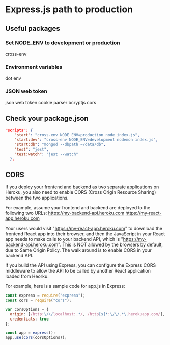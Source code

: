 # Express.js path to production

## Useful packages

### Set NODE_ENV to development or production

cross-env

### Environment variables

dot env

### JSON web token

json web token
cookie parser
bcryptjs
cors

## Check your package.json

```json
"scripts": {
    "start": "cross-env NODE_ENV=production node index.js",
    "start:dev": "cross-env NODE_ENV=development nodemon index.js",
    "start:db": "mongod --dbpath ~/data/db",
    "test": "jest",
    "test:watch": "jest --watch"
  },
```

## CORS

If you deploy your frontend and backend as two separate applications on Heroku, you also need to enable CORS (Cross Origin Resource Sharing) between the two applications.

For example, assume your frontend and backend are deployed to the following two URLs:
https://my-backend-api.heroku.com
https://my-react-app.heroku.com

Your users would visit "https://my-react-app.heroku.com" to download the frontend React app into their browser, and then the JavaScript in your React app needs to make calls to your backend API, which is "https://my-backend-api.heroku.com". This is NOT allowed by the browsers by default, due to Same Origin Policy.
The walk around is to enable CORS in your backend API.

If you build the API using Express, you can configure the Express CORS middleware to allow the API to be called by another React application loaded from Heorku.

For example, here is a sample code for app.js in Express:

```js
const express = require("express");
const cors = require("cors");

var corsOptions = {
  origin: [/http:\/\/localhost:.*/, /http[s]*:\/\/.*\.herokuapp.com/],
  credentials: true
};

const app = express();
app.use(cors(corsOptions));
```